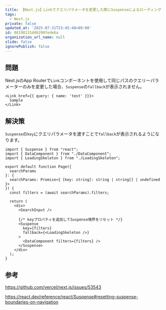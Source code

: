 ```yaml
---
title: 【Next.js】Linkでクエリパラメータを変更した際にSuspenseによるローディングUIを表示する方法
tags:
  - Next.js
private: false
updated_at: '2025-07-31T23:45:48+09:00'
id: 08198131dd6290fede6a
organization_url_name: null
slide: false
ignorePublish: false
---
```

## 問題

Next.jsのApp Routerで`Link`コンポーネントを使用して同じパスのクエリーパラメーターのみを変更した場合、`Suspense`の`fallback`が表示されません。

```tsx
<Link href={{ query: { name: 'test' }}}>
  Sample
</Link>
```

## 解決策

`Suspense`の`key`にクエリパラメータを渡すことで`fallback`が表示されるようになります。

```tsx:page.tsx
import { Suspense } from "react";
import { DataComponent } from "./DataComponent";
import { LoadingSkeleton } from "./LoadingSkeleton";

export default function Page({ 
  searchParams 
}: { 
  searchParams: Promise<{ [key: string]: string | string[] | undefined }> 
}) {
  const filters = (await searchParams).filters;
  
  return (
    <div>
      <SearchInput />
      
      {/* keyプロパティを追加してSuspense境界をリセット */}
      <Suspense 
        key={filters}
        fallback={<LoadingSkeleton />}
      >
        <DataComponent filters={filters} />
      </Suspense>
    </div>
  );
}
```

## 参考

https://github.com/vercel/next.js/issues/53543

https://react.dev/reference/react/Suspense#resetting-suspense-boundaries-on-navigation
